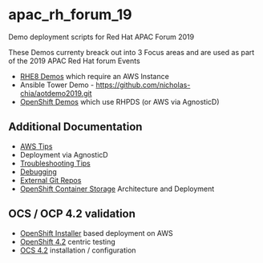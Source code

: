 # apac_rh_forum_19
Demo deployment scripts for Red Hat APAC Forum 2019

These Demos currenty breack out into 3 Focus areas and are used as part
of the 2019 APAC Red Hat forum Events

* [RHE8 Demos](./docs/RHEL8Demo.md) which require an AWS Instance
* Ansible Tower Demo - https://github.com/nicholas-chia/aotdemo2019.git
* [OpenShift Demos](./docs/OpenShiftDemo.md) which use RHPDS (or AWS via AgnosticD)

## Additional Documentation

* [AWS Tips](./docs/AWS_Tips.md)
* Deployment via AgnosticD
* [Troubleshooting Tips](./docs/Troubleshooting.md)
* [Debugging](./docs/Debugging.md)
* [External Git Repos](./docs/ExternalGitRepos.md)
* [OpenShift Container Storage](./docs/OpenShiftContainerStorage.md) Architecture and Deployment

## OCS / OCP 4.2 validation

* [OpenShift Installer](./docs/OpenShiftInstaller.md) based deployment on AWS
* [OpenShift 4.2](./docs/OpenShift_4.2.md) centric testing
* [OCS 4.2](./docs/OCS_4.2.md) installation / configuration
